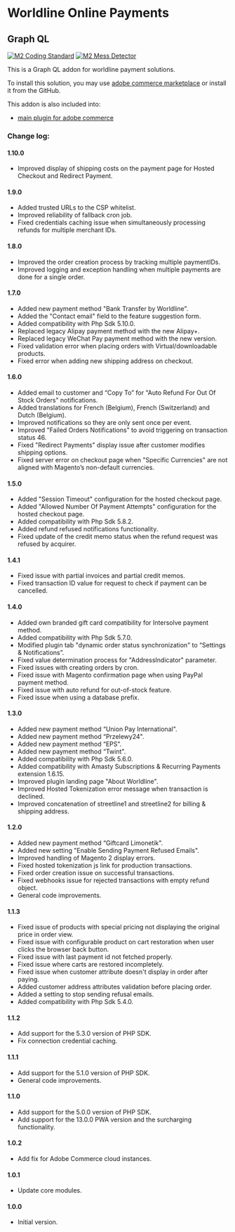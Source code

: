 # Worldline Online Payments

## Graph QL

[![M2 Coding Standard](https://github.com/wl-online-payments-direct/plugin-magento-graph-ql/actions/workflows/coding-standard.yml/badge.svg?branch=develop)](https://github.com/wl-online-payments-direct/plugin-magento-graph-ql/actions/workflows/coding-standard.yml)
[![M2 Mess Detector](https://github.com/wl-online-payments-direct/plugin-magento-graph-ql/actions/workflows/mess-detector.yml/badge.svg?branch=develop)](https://github.com/wl-online-payments-direct/plugin-magento-hostedcheckout/actions/workflows/mess-detector.yml)

This is a Graph QL addon for worldline payment solutions.

To install this solution, you may use
[adobe commerce marketplace](https://marketplace.magento.com/worldline-module-magento-payment.html)
or install it from the GitHub.

This addon is also included into:
- [main plugin for adobe commerce](https://github.com/wl-online-payments-direct/plugin-magento)

### Change log:

#### 1.10.0
- Improved display of shipping costs on the payment page for Hosted Checkout and Redirect Payment.

#### 1.9.0
- Added trusted URLs to the CSP whitelist.
- Improved reliability of fallback cron job.
- Fixed credentials caching issue when simultaneously processing refunds for multiple merchant IDs.

#### 1.8.0
- Improved the order creation process by tracking multiple paymentIDs.
- Improved logging and exception handling when multiple payments are done for a single order.

#### 1.7.0
- Added new payment method "Bank Transfer by Worldline".
- Added the "Contact email" field to the feature suggestion form.
- Added compatibility with Php Sdk 5.10.0.
- Replaced legacy Alipay payment method with the new Alipay+.
- Replaced legacy WeChat Pay payment method with the new version.
- Fixed validation error when placing orders with Virtual/downloadable products.
- Fixed error when adding new shipping address on checkout.

#### 1.6.0
- Added email to customer and “Copy To” for "Auto Refund For Out Of Stock Orders" notifications.
- Added translations for French (Belgium), French (Switzerland) and Dutch (Belgium).
- Improved notifications so they are only sent once per event.
- Improved "Failed Orders Notifications" to avoid triggering on transaction status 46.
- Fixed "Redirect Payments" display issue after customer modifies shipping options.
- Fixed server error on checkout page when "Specific Currencies" are not aligned with Magento’s non-default currencies.

#### 1.5.0
- Added "Session Timeout" configuration for the hosted checkout page.
- Added "Allowed Number Of Payment Attempts" configuration for the hosted checkout page.
- Added compatibility with Php Sdk 5.8.2.
- Added refund refused notifications functionality.
- Fixed update of the credit memo status when the refund request was refused by acquirer.

#### 1.4.1
- Fixed issue with partial invoices and partial credit memos.
- Fixed transaction ID value for request to check if payment can be cancelled.

#### 1.4.0
- Added own branded gift card compatibility for Intersolve payment method.
- Added compatibility with Php Sdk 5.7.0.
- Modified plugin tab "dynamic order status synchronization" to “Settings & Notifications”.
- Fixed value determination process for "AddressIndicator" parameter.
- Fixed issues with creating orders by cron.
- Fixed issue with Magento confirmation page when using PayPal payment method.
- Fixed issue with auto refund for out-of-stock feature.
- Fixed issue when using a database prefix.

#### 1.3.0
- Added new payment method “Union Pay International".
- Added new payment method “Przelewy24".
- Added new payment method “EPS".
- Added new payment method “Twint".
- Added compatibility with Php Sdk 5.6.0.
- Added compatibility with Amasty Subscriptions & Recurring Payments extension 1.6.15.
- Improved plugin landing page "About Worldline".
- Improved Hosted Tokenization error message when transaction is declined.
- Improved concatenation of streetline1 and streetline2 for billing & shipping address.

#### 1.2.0
- Added new payment method “Giftcard Limonetik".
- Added new setting "Enable Sending Payment Refused Emails".
- Improved handling of Magento 2 display errors.
- Fixed hosted tokenization js link for production transactions.
- Fixed order creation issue on successful transactions.
- Fixed webhooks issue for rejected transactions with empty refund object.
- General code improvements.

#### 1.1.3
- Fixed issue of products with special pricing not displaying the original price in order view.
- Fixed issue with configurable product on cart restoration when user clicks the browser back button.
- Fixed issue with last payment id not fetched properly.
- Fixed issue where carts are restored incompletely.
- Fixed issue when customer attribute doesn't display in order after paying.
- Added customer address attributes validation before placing order.
- Added a setting to stop sending refusal emails.
- Added compatibility with Php Sdk 5.4.0.

#### 1.1.2
- Add support for the 5.3.0 version of PHP SDK.
- Fix connection credential caching.

#### 1.1.1
- Add support for the 5.1.0 version of PHP SDK.
- General code improvements.

#### 1.1.0
- Add support for the 5.0.0 version of PHP SDK.
- Add support for the 13.0.0 PWA version and the surcharging functionality.

#### 1.0.2
- Add fix for Adobe Commerce cloud instances.

#### 1.0.1
- Update core modules.

#### 1.0.0
- Initial version.
